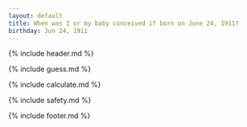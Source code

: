 ```yaml
---
layout: default
title: When was I or my baby conceived if born on June 24, 1911?
birthday: Jun 24, 1911
---
```


{% include header.md %}

{% include guess.md %}

{% include calculate.md %}

{% include safety.md %}

{% include footer.md %}



